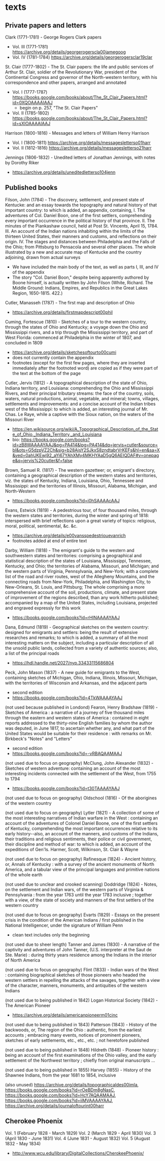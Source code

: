 # texts

## Private papers and letters

Clark (1771-1781) - George Rogers Clark papers
  - Vol. III (1771-1781) https://archive.org/details/georgerogerscla00jamegoog
  - Vol. IV (1781-1784) https://archive.org/details/georgerogersclar19clar

St. Clair (1777-1802) - The St. Clair papers: the life and public services of Arthur St. Clair, soldier of the Revolutionary War, president of the Continental Congress and governor of the North-western territory, with his correspondence and other papers, arranged and annotated
  - Vol. I (1777-1787) https://books.google.com/books/about/The_St_Clair_Papers.html?id=0XQOAAAAIAAJ
    - begin on p. 257, "The St. Clair Papers"
  - Vol. II (1785-1802) https://books.google.com/books/about/The_St_Clair_Papers.html?id=sXIOAAAAIAAJ

Harrison (1800-1816) - Messages and letters of William Henry Harrison
  - Vol. I (1800-1811) https://archive.org/details/messagesletterso01harr
  - Vol. II (1812-1816) https://archive.org/details/messagesletterso21harr

Jennings (1806-1832) - Unedited letters of Jonathan Jennings, with notes by Dorothy Riker
  - https://archive.org/details/uneditedletterso104jenn

## Published books

Filson, John (1784) - The discovery, settlement, and present state of Kentucke: and an essay towards the topography and natural history of that important country: to which is added, an appendix, containing, I. The adventures of Col. Daniel Boon, one of the first settlers, comprehending every important occurrence in the political history of that province. II. The minutes of the Piankashaw council, held at Post St. Vincents, April 15, 1784. III. An account of the Indian nations inhabiting within the limits of the thirteen United States, their manners and customs, and reflections on their origin. IV. The stages and distances between Philadelphia and the Falls of the Ohio; from Pittsburg to Pensacola and several other places. The whole illustrated by a new and accurate map of Kentucke and the country adjoining, drawn from actual surveys
  - We have included the main body of the text, as well as parts I, III, and IV of the appendix
  - The story "Col. Daniel Boon," despite being apparently authored by Boone himself, is actually written by John Filson (White, Richard. The Middle Ground: Indians, Empires, and Republics in the Great Lakes Region, 1650-1815. 422.)

Cutler, Manasseh (1787) - The first map and description of Ohio
  - https://archive.org/details/firstmapdescript00phil

Cuming, Fortescue (1810) - Sketches of a tour to the western country, through the states of Ohio and Kentucky; a voyage down the Ohio and Mississippi rivers, and a trip through the Mississippi territory, and part of West Florida: commenced at Philadelphia in the winter of 1807, and concluded in 1809
  - https://archive.org/details/sketchesoftourto00cumi
  - does not currently contain the appendix
  - footnotes (except for the first few pages, where they are inserted immediately after the footnoted word) are copied as if they were part of the text at the bottom of the page

Cutler, Jervis (1812) - A topographical description of the state of Ohio, Indiana territory, and Louisiana: comprehending the Ohio and Mississippi Rivers, and their principal tributary streams: the face of the country, soils, waters, natural productions, animal, vegetable, and mineral; towns, villages, settlements and improvements: and a concise account of the Indian tribes west of the Mississippi: to which is added, an interesting journal of Mr. Chas. Le Raye, while a captive with the Sioux nation, on the waters of the Missouri River
  - https://en.wikisource.org/wiki/A_Topographical_Description_of_the_State_of_Ohio,_Indiana_Territory,_and_Louisiana
  - bio: https://books.google.com/books?id=zB8WAAAAYAAJ&pg=PA414&lpg=PA414&dq=jervis+cutler&source=bl&ots=G5dzpVZ2Ch&sig=b28AisY2SJkxS8zndtabrVrKEFs&hl=en&sa=X&ved=0ahUKEwj92_aYi67YAhXMy4MKHYAaD5gQ6AEIQDAF#v=onepage&q=jervis%20cutler&f=false

Brown, Samuel R. (1817) - The western gazetteer; or, emigrant's directory, containing a geographical description of the western states and territories, viz. the states of Kentucky, Indiana, Louisiana, Ohio, Tennessee and Mississippi: and the territories of Illinois, Missouri, Alabama, Michigan, and North-Western
  - https://books.google.com/books?id=i0hSAAAAcAAJ

Evans, Estwick (1819) - A pedestrious tour, of four thousand miles, through the western states and territories, during the winter and spring of 1818: interspersed with brief reflections upon a great variety of topics: religious, moral, political, sentimental, &c. &c.
  - https://archive.org/details/e00vansspedestriouevanrich
  - footnotes added at end of entire text

Darby, William (1818) - The emigrant's guide to the western and southwestern states and territories: comprising a geographical and statistical description of the states of Louisiana, Mississippi, Tennessee, Kentucky, and Ohio; the territories of Alabama, Missouri, and Michigan; and the western parts of Virginia, Pennsylvania, and New-York; with a complete list of the road and river routes, west of the Allegheny Mountains, and the connecting roads from New-York, Philadelphia, and Washington City, to New-Orleans, St. Louis, and Pittsburg; The whole comprising a more comprehensive account of the soil, productions, climate, and present state of improvement of the regions described, than any work hitherto published; accompanied by a map of the United States, including Louisiana, projected and engraved expressly for this work
  - https://books.google.com/books?id=rHlNAAAAYAAJ

Dana, Edmund (1819) - Geographical sketches on the western country: designed for emigrants and settlers: being the result of extensive researches and remarks; to which is added, a summary of all the most interesting matters on the subject, including a particular description of all the unsold public lands, collected from a variety of authentic sources; also, a list of the principal roads
  - https://hdl.handle.net/2027/nyp.33433115686804

Peck, John Mason (1837) - A new guide for emigrants to the West, containing sketches of Michigan, Ohio, Indiana, Illinois, Missouri, Michigan, with the territories of Wisconsin and Arkansas, and the adjacent parts
  - second edition
  - https://books.google.com/books?id=4TkWAAAAYAAJ

(not used because published in Londond) Fearon, Henry Bradshaw (1819) - Sketches of America : a narrative of a journey of five thousand miles through the eastern and western states of America : contained in eight reports addressed to the thirty-nine English families by whom the author was deputed, in June 1817, to ascertain whether any, and what part of the United States would be suitable for their residence : with remarks on Mr. Birkbeck's "Notes" and "Letters"
  - second edition
  - https://books.google.com/books?id=-vRBAQAAMAAJ

(not used due to focus on geography) McClung, John Alexander (1832) - Sketches of western adventure: containing an account of the most interesting incidents connected with the settlement of the West, from 1755 to 1794
  - https://books.google.com/books?id=t30TAAAAYAAJ

(not used due to focus on geography) Oldschool (1816) - Of the aborigines of the western country

(not used due to focus on geography) Lytler (1821) - A collection of some of the most interesting narratives of Indian warfare in the West : containing an account of the adventures of Colonel Daniel Boone, one of the first settlers of Kentucky, comprehending the most important occurrences relative to its early history--also, an account of the manners, and customs of the Indians, their traditions and religious sentiments, their police or civil government, their discipline and method of war: to which is added, an account of the expeditions of Gen'ls. Harmer, Scott, Wilkinson, St. Clair & Wayne

(not used due to focus on geography) Rafinesque (1824) - Ancient history, or, Annals of Kentucky : with a survey of the ancient monuments of North America, and a tabular view of the principal languages and primitive nations of the whole earth

(not used due to unclear and crooked scanning) Doddridge (1824) - Notes, on the settlement and Indian wars, of the western parts of Virginia & Pennsylvania : from the year 1763 until the year 1783 inclusive ; together with a view, of the state of society and manners of the first settlers of the western country

(not used due to focus on geography) Evarts (1829) - Essays on the present crisis in the condition of the American Indians / first published in the National Intelligencer, under the signature of William Penn
  - clean text includes only the beginning

(not used due to sheer length) Tanner and James (1830) - A narrative of the captivity and adventures of John Tanner, (U.S. interpreter at the Saut de Ste. Marie) : during thirty years residence among the Indians in the interior of North America

(not used due to focus on geography) Flint (1833) - Indian wars of the West : containing biographical sketches of those pioneers who headed the western settlers in repelling the attacks of the savages, together with a view of the character, manners, monuments, and antiquities of the western Indians

(not used due to being published in 1842) Logan Historical Society (1842) - The American Pioneer
  - https://archive.org/details/americanpioneerm01cinc

(not used due to being published in 1843) Patterson (1843) - History of the backwoods, or, The region of the Ohio : authentic, from the earliest accounts ; embracing many events, notices of prominent pioneers, sketches of early settlements, etc., etc., etc. ; not heretofore published

(not used due to being published in 1848) Hildreth (1848) - Pioneer history : being an account of the first examinations of the Ohio valley, and the early settlement of the Northwest territory ; chiefly from original manuscripts ...

(not used due to being published in 1855) Harvey (1855) - History of the Shawnee Indians, from the year 1681 to 1854, inclusive

(also unused) https://archive.org/details/topographicaldes00imla, https://books.google.com/books?id=rOeBDm8gNasC, https://books.google.com/books?id=HcY7AQAAMAAJ, https://books.google.com/books?id=iiMVAAAAYAAJ, https://archive.org/details/journaloftourint00harr

## Cherokee Phoenix
Vol. 1 (February 1828 - March 1829)
Vol. 2 (March 1829 - April 1830)
Vol. 3 (April 1830 - June 1831)
Vol. 4 (June 1831 - August 1832)
Vol. 5 (August 1832 - May 1834)
  - http://www.wcu.edu/library/DigitalCollections/CherokeePhoenix/
